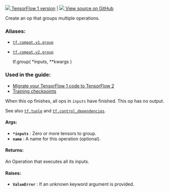 [ ![](https://tensorflow.google.cn/images/tf_logo_32px.png) TensorFlow 1
version](/versions/r1.15/api_docs/python/tf/group) |  [
![](https://tensorflow.google.cn/images/GitHub-Mark-32px.png) View source on
GitHub
](https://github.com/tensorflow/tensorflow/blob/r2.0/tensorflow/python/ops/control_flow_ops.py#L2850-L2908)  
  
  
Create an op that groups multiple operations.

### Aliases:

  * [`tf.compat.v1.group`](/api_docs/python/tf/group)
  * [`tf.compat.v2.group`](/api_docs/python/tf/group)

    
    
    tf.group(
        *inputs,
        **kwargs
    )
    

### Used in the guide:

  * [Migrate your TensorFlow 1 code to TensorFlow 2](https://tensorflow.google.cn/guide/migrate)
  * [Training checkpoints](https://tensorflow.google.cn/guide/checkpoint)

When this op finishes, all ops in `inputs` have finished. This op has no
output.

See also [`tf.tuple`](https://tensorflow.google.cn/api_docs/python/tf/tuple)
and
[`tf.control_dependencies`](https://tensorflow.google.cn/api_docs/python/tf/control_dependencies).

#### Args:

  * **`*inputs`** : Zero or more tensors to group.
  * **`name`** : A name for this operation (optional).

#### Returns:

An Operation that executes all its inputs.

#### Raises:

  * **`ValueError`** : If an unknown keyword argument is provided.

